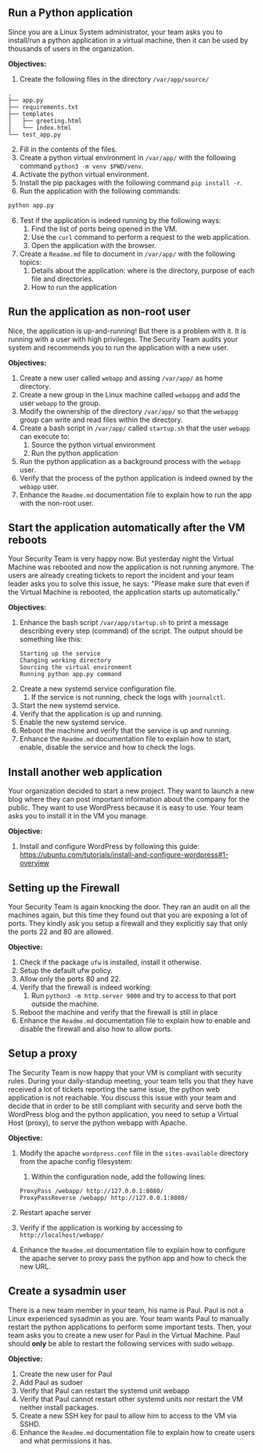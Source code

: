 ## Run a Python application

Since you are a Linux System administrator, your team asks you to install/run a python application in a virtual machine, then it can be used by thousands of users in the organization.

**Objectives:**

1. Create the following files in the directory `/var/app/source/`

```
.
├── app.py
├── requirements.txt
├── templates
│   ├── greeting.html
│   └── index.html
└── test_app.py
```

2. Fill in the contents of the files.
3. Create a python virtual environment in `/var/app/` with the following command `python3 -m venv $PWD/venv`.
4. Activate the python virtual environment.
4. Install the pip packages with the following command `pip install -r`.
5. Run the application with the following commands:

```bash
python app.py
```

6. Test if the application is indeed running by the following ways:
    1. Find the list of ports being opened in the VM.
    2. Use the `curl` command to perform a request to the web application.
    3. Open the application with the browser.
7. Create a `Readme.md` file to document in `/var/app/` with the following topics:
    1. Details about the application: where is the directory, purpose of each file and directories.
    2. How to run the application

## Run the application as non-root user

Nice, the application is up-and-running! But there is a problem with it. It is running with a user with high privileges.
The Security Team audits your system and recommends you to run the application with a new user.

**Objectives:**

1. Create a new user called `webapp` and assing `/var/app/` as home directory.
2. Create a new group in the Linux machine called `webappg` and add the user `webapp` to the group.
3. Modify the ownership of the directory `/var/app/` so that the `webappg` group can write and read files within the directory.
4. Create a bash script in `/var/app/` called `startup.sh` that the user `webapp` can execute to:
    1. Source the python virtual environment
    2. Run the python application
5. Run the python application as a background process with the `webapp` user.
6. Verify that the process of the python application is indeed owned by the `webapp` user.
7. Enhance the `Readme.md` documentation file to explain how to run the app with the non-root user.


## Start the application automatically after the VM reboots

Your Security Team is very happy now. But yesterday night the Virtual Machine was rebooted and now the application is not running anymore. The users are already creating tickets to report the incident and your team leader asks you to solve this issue, he says: "Please make sure that even if the Virtual Machine is rebooted, the application starts up automatically."

**Objectives:**

1. Enhance the bash script `/var/app/startup.sh` to print a message describing every step (command) of the script. The output should be something like this:
    ```
    Starting up the service
    Changing working directory
    Sourcing the virtual environment
    Running python app.py command
    ```
1. Create a new systemd service configuration file.
    1. If the service is not running, check the logs with `journalctl`.
2. Start the new systemd service.
3. Verify that the application is up and running.
4. Enable the new systemd service.
5. Reboot the machine and verify that the service is up and running.
6. Enhance the `Readme.md` documentation file to explain how to start, enable, disable the service and how to check the logs.

## Install another web application

Your organization decided to start a new project. They want to launch a new blog where they can post important information about the company for the public. They want to use WordPress because it is easy to use. Your team asks you to install it in the VM you manage.

**Objective:**

1. Install and configure WordPress by following this guide: https://ubuntu.com/tutorials/install-and-configure-wordpress#1-overview

## Setting up the Firewall

Your Security Team is again knocking the door. They ran an audit on all the machines again, but this time they found out that you are exposing a lot of ports. They kindly ask you setup a firewall and they explicitly say that only the ports 22 and 80 are allowed.

**Objective:**

1. Check if the package `ufw` is installed, install it otherwise.
2. Setup the default ufw policy.
3. Allow only the ports 80 and 22.
4. Verify that the firewall is indeed working:
    1. Run `python3 -m http.server 9000` and try to access to that port outside the machine.
5. Reboot the machine and verify that the firewall is still in place
6. Enhance the `Readme.md` documentation file to explain how to enable and disable the firewall and also how to allow ports.

## Setup a proxy

The Security Team is now happy that your VM is compliant with security rules. During your daily-standup meeting, your team tells you that they have received a lot of tickets reporting the same issue, the python web application is not reachable. You discuss this issue with your team and decide that in order to be still compliant with security and serve both the WordPress blog and the python application, you need to setup a Virtual Host (proxy), to serve the python webapp with Apache.

**Objective:**

1. Modify the apache `wordpress.conf` file in the `sites-available` directory from the apache config filesystem:
    1. Within the <VirtualHost> configuration node, add the following lines:

    ```
    ProxyPass /webapp/ http://127.0.0.1:8080/
    ProxyPassReverse /webapp/ http://127.0.0.1:8080/
    ```
2. Restart apache server
3. Verify if the application is working by accessing to `http://localhost/webapp/`
4. Enhance the `Readme.md` documentation file to explain how to configure the apache server to proxy pass the python app and how to check the new URL.


## Create a sysadmin user

There is a new team member in your team, his name is Paul. Paul is not a Linux experienced sysadmin as you are. Your team wants Paul to manually restart the python applications to perform some important tests. Then, your team asks you to create a new user for Paul in the Virtual Machine. Paul should **only** be able to restart the following services with sudo `webapp`.

**Objective:**

1. Create the new user for Paul
2. Add Paul as sudoer
3. Verify that Paul can restart the systemd unit webapp
4. Verify that Paul cannot restart other systemd units nor restart the VM neither install packages.
5. Create a new SSH key for paul to allow him to access to the VM via SSHD.
6. Enhance the `Readme.md` documentation file to explain how to create users and what permissions it has.